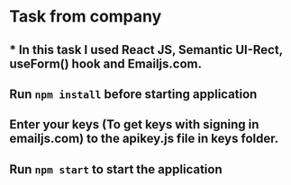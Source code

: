 # Task from company

## * In this task I used React JS, Semantic UI-Rect, useForm() hook and Emailjs.com.

## Run `npm install` before starting application
## Enter your keys (To get keys with signing in emailjs.com) to the apikey.js file in keys folder.
## Run `npm start` to start the application
